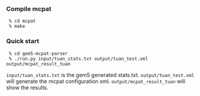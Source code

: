 ### Compile mcpat
```
 % cd mcpat
 % make
```
### Quick start
```
 % cd gem5-mcpat-parser
 % ./run.py input/tuan_stats.txt output/tuan_test.xml output/mcpat_result_tuan
```
`input/tuan_stats.txt` is the gem5 generated stats.txt.
`output/tuan_test.xml` will generate the mcpat configuration xml.
`output/mcpat_result_tuan` will show the results.
